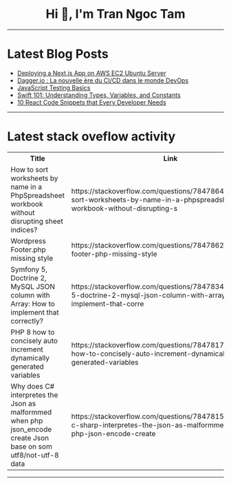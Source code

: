 <h1 align="center">Hi 👋, I'm Tran Ngoc Tam</h1>

---

# Latest Blog Posts 
<!-- BLOG-POST-LIST:START -->
- [Deploying a Next.js App on AWS EC2 Ubuntu Server](https://dev.to/sh20raj/deploying-a-nextjs-app-on-aws-ec2-ubuntu-server-5ak1)
- [Dagger.io : La nouvelle ère du CI/CD dans le monde DevOps](https://dev.to/onepoint/daggerio-la-nouvelle-ere-du-cicd-dans-le-monde-devops-24f0)
- [JavaScript Testing Basics](https://dev.to/sammyabukmeil/javascript-testing-basics-1chk)
- [Swift 101: Understanding Types, Variables, and Constants](https://dev.to/silviaespanagil/swift-101-understanding-types-variables-and-constants-l9h)
- [10 React Code Snippets that Every Developer Needs](https://dev.to/get_pieces/10-react-code-snippets-that-every-developer-needs-443d)
<!-- BLOG-POST-LIST:END -->

---

# Latest stack oveflow activity
<table>
  <tr><th>Title</th><th>Link</th></tr>
  <!-- STACKOVERFLOW:START --><tr><td>How to sort worksheets by name in a PhpSpreadsheet workbook without disrupting sheet indices?</td><td>https://stackoverflow.com/questions/78478646/how-to-sort-worksheets-by-name-in-a-phpspreadsheet-workbook-without-disrupting-s</td></tr><tr><td>Wordpress Footer.php missing style</td><td>https://stackoverflow.com/questions/78478624/wordpress-footer-php-missing-style</td></tr><tr><td>Symfony 5, Doctrine 2, MySQL JSON column with Array: How to implement that correctly?</td><td>https://stackoverflow.com/questions/78478344/symfony-5-doctrine-2-mysql-json-column-with-array-how-to-implement-that-corre</td></tr><tr><td>PHP 8 how to concisely auto increment dynamically generated variables</td><td>https://stackoverflow.com/questions/78478176/php-8-how-to-concisely-auto-increment-dynamically-generated-variables</td></tr><tr><td>Why does C# interpretes the Json as malformmed when php json_encode create Json base on som utf8/not-utf-8 data</td><td>https://stackoverflow.com/questions/78478157/why-does-c-sharp-interpretes-the-json-as-malformmed-when-php-json-encode-create</td></tr><!-- STACKOVERFLOW:END -->
</table>

---


